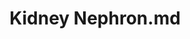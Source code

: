 ---
title: Kidney Nephron.md
release_version: v1.2
model_type: 2d-ftu
description: 'This functional tissue unit (FTU) illustration was created from anatomical structures and cell types listed in the ASCT+B Table [Kidney v1.1](https://hubmapconsortium.github.io/ccf-releases/v1.1/asct-b/ASCT-B_VH_Kidney.csv). This illustration was inspired and heavily influenced by the [Kidney Tissue Atlas Explorer](https://atlas.kpmp.org/explorer/). Multiple histology atlases, especially Human Microscopic Anatomy (R.V. Krstić, 1994) and Histology: A Text and Atlas (Michael H. Ross, et al., 2003) were referenced. Sources for determining diameter include [(Hu, McDonough, and Layton 2021)](https://doi.org/10.1016/j.isci.2021.102667).'
creators:
  - 0000-0002-3775-8574
project_leads:
  - 0000-0002-3321-6137
reviewers:
  - 0000-0003-2804-127X
  - 0000-0001-8143-9231
creation_date: 2022-05-06T00:00:00
license: CC BY 4.0
publisher:  HuBMAP 
funder:  National Institutes of Health 
award_number:  OT2OD026671 
hubmap_id:  HBM489.SGQZ.655 
doi: https://doi.org/10.48539/HBM489.SGQZ.655
---